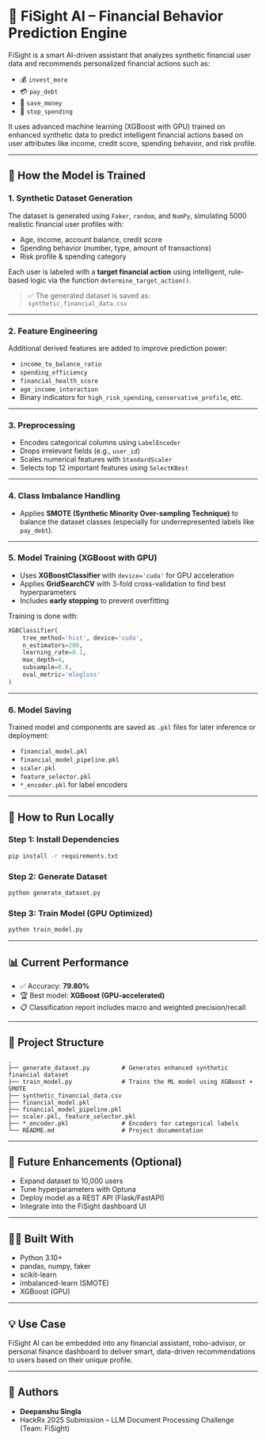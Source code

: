 # 💸 FiSight AI – Financial Behavior Prediction Engine

FiSight is a smart AI-driven assistant that analyzes synthetic financial user data and recommends personalized financial actions such as:
- 💰 `invest_more`
- 💳 `pay_debt`
- 🏦 `save_money`
- 🚫 `stop_spending`

It uses advanced machine learning (XGBoost with GPU) trained on enhanced synthetic data to predict intelligent financial actions based on user attributes like income, credit score, spending behavior, and risk profile.

---

## 🧠 How the Model is Trained

### 1. **Synthetic Dataset Generation**
The dataset is generated using `Faker`, `random`, and `NumPy`, simulating 5000 realistic financial user profiles with:
- Age, income, account balance, credit score
- Spending behavior (number, type, amount of transactions)
- Risk profile & spending category

Each user is labeled with a **target financial action** using intelligent, rule-based logic via the function `determine_target_action()`.

> ✅ The generated dataset is saved as:  
> `synthetic_financial_data.csv`

---

### 2. **Feature Engineering**
Additional derived features are added to improve prediction power:
- `income_to_balance_ratio`
- `spending_efficiency`
- `financial_health_score`
- `age_income_interaction`
- Binary indicators for `high_risk_spending`, `conservative_profile`, etc.

---

### 3. **Preprocessing**
- Encodes categorical columns using `LabelEncoder`
- Drops irrelevant fields (e.g., `user_id`)
- Scales numerical features with `StandardScaler`
- Selects top 12 important features using `SelectKBest`

---

### 4. **Class Imbalance Handling**
- Applies **SMOTE (Synthetic Minority Over-sampling Technique)** to balance the dataset classes (especially for underrepresented labels like `pay_debt`).

---

### 5. **Model Training (XGBoost with GPU)**
- Uses **XGBoostClassifier** with `device='cuda'` for GPU acceleration
- Applies **GridSearchCV** with 3-fold cross-validation to find best hyperparameters
- Includes **early stopping** to prevent overfitting

Training is done with:
```python
XGBClassifier(
    tree_method='hist', device='cuda',
    n_estimators=200,
    learning_rate=0.1,
    max_depth=4,
    subsample=0.8,
    eval_metric='mlogloss'
)
```

---

### 6. **Model Saving**
Trained model and components are saved as `.pkl` files for later inference or deployment:

- `financial_model.pkl`
- `financial_model_pipeline.pkl`
- `scaler.pkl`
- `feature_selector.pkl`
- `*_encoder.pkl` for label encoders

---

## 🚀 How to Run Locally

### Step 1: Install Dependencies
```bash
pip install -r requirements.txt
```

### Step 2: Generate Dataset
```bash
python generate_dataset.py
```

### Step 3: Train Model (GPU Optimized)
```bash
python train_model.py
```

---

## 📊 Current Performance

- ✅ Accuracy: **79.80%**
- 🏆 Best model: **XGBoost (GPU-accelerated)**
- 📋 Classification report includes macro and weighted precision/recall

---

## 📁 Project Structure

```
.
├── generate_dataset.py         # Generates enhanced synthetic financial dataset
├── train_model.py              # Trains the ML model using XGBoost + SMOTE
├── synthetic_financial_data.csv
├── financial_model.pkl
├── financial_model_pipeline.pkl
├── scaler.pkl, feature_selector.pkl
├── *_encoder.pkl               # Encoders for categorical labels
└── README.md                   # Project documentation
```

---

## 🧠 Future Enhancements (Optional)

- Expand dataset to 10,000 users
- Tune hyperparameters with Optuna
- Deploy model as a REST API (Flask/FastAPI)
- Integrate into the FiSight dashboard UI

---

## 👨‍💻 Built With

- Python 3.10+
- pandas, numpy, faker
- scikit-learn
- imbalanced-learn (SMOTE)
- XGBoost (GPU)

---

## 💡 Use Case

FiSight AI can be embedded into any financial assistant, robo-advisor, or personal finance dashboard to deliver smart, data-driven recommendations to users based on their unique profile.

---

## 🙌 Authors

- **Deepanshu Singla**
- HackRx 2025 Submission – LLM Document Processing Challenge (Team: FiSight)